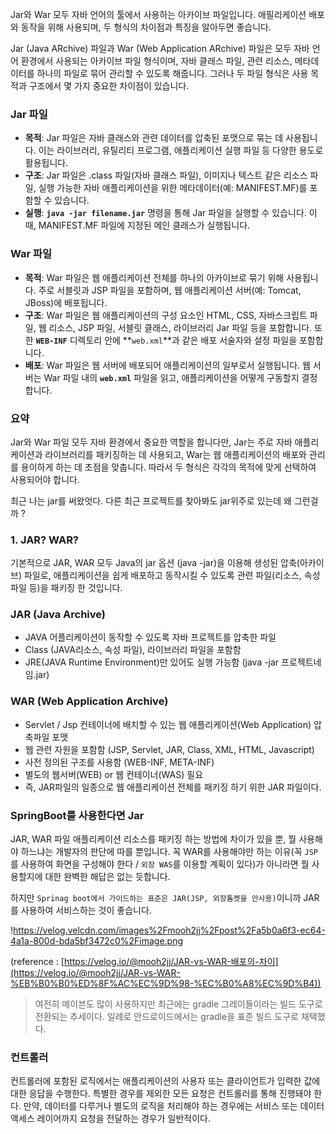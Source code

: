 Jar와 War 모두 자바 언어의 툴에서 사용하는 아카이브 파일입니다.
애필리케이션 배포와 동작을 위해 사용되며, 두 형식의 차이점과 특징을 알아두면 좋습니다.

Jar (Java ARchive) 파일과 War (Web Application ARchive) 파일은 모두 자바 언어 환경에서 사용되는 아카이브 파일 형식이며, 자바 클래스 파일, 관련 리소스, 메타데이터를 하나의 파일로 묶어 관리할 수 있도록 해줍니다. 그러나 두 파일 형식은 사용 목적과 구조에서 몇 가지 중요한 차이점이 있습니다.

### **Jar 파일**

- **목적**: Jar 파일은 자바 클래스와 관련 데이터를 압축된 포맷으로 묶는 데 사용됩니다. 이는 라이브러리, 유틸리티 프로그램, 애플리케이션 실행 파일 등 다양한 용도로 활용됩니다.
- **구조**: Jar 파일은 .class 파일(자바 클래스 파일), 이미지나 텍스트 같은 리소스 파일, 실행 가능한 자바 애플리케이션을 위한 메타데이터(예: MANIFEST.MF)를 포함할 수 있습니다.
- **실행**: **`java -jar filename.jar`** 명령을 통해 Jar 파일을 실행할 수 있습니다. 이 때, MANIFEST.MF 파일에 지정된 메인 클래스가 실행됩니다.

### **War 파일**

- **목적**: War 파일은 웹 애플리케이션 전체를 하나의 아카이브로 묶기 위해 사용됩니다. 주로 서블릿과 JSP 파일을 포함하며, 웹 애플리케이션 서버(예: Tomcat, JBoss)에 배포됩니다.
- **구조**: War 파일은 웹 애플리케이션의 구성 요소인 HTML, CSS, 자바스크립트 파일, 웹 리소스, JSP 파일, 서블릿 클래스, 라이브러리 Jar 파일 등을 포함합니다. 또한 **`WEB-INF`** 디렉토리 안에 **`web.xml`**과 같은 배포 서술자와 설정 파일을 포함합니다.
- **배포**: War 파일은 웹 서버에 배포되어 애플리케이션의 일부로서 실행됩니다. 웹 서버는 War 파일 내의 **`web.xml`** 파일을 읽고, 애플리케이션을 어떻게 구동할지 결정합니다.

### **요약**

Jar와 War 파일 모두 자바 환경에서 중요한 역할을 합니다만, Jar는 주로 자바 애플리케이션과 라이브러리를 패키징하는 데 사용되고, War는 웹 애플리케이션의 배포와 관리를 용이하게 하는 데 초점을 맞춥니다. 따라서 두 형식은 각각의 목적에 맞게 선택하여 사용되어야 합니다.

최근 나는 jar를 써왔엇다.
다른 최근 프로젝트를 찾아봐도 jar위주로 있는데 왜 그런걸까 ?

### 1. JAR? WAR?

기본적으로 JAR, WAR 모두 Java의 jar 옵션 (java -jar)을 이용해 생성된 압축(아카이브) 파일로, 애플리케이션을 쉽게 배포하고 동작시킬 수 있도록 관련 파일(리소스, 속성 파일 등)을 패키징 한 것입니다.

### JAR (Java Archive)

- JAVA 어플리케이션이 동작할 수 있도록 자바 프로젝트를 압축한 파일
- Class (JAVA리소스, 속성 파일), 라이브러리 파일을 포함함
- JRE(JAVA Runtime Environment)만 있어도 실행 가능함 (java -jar 프로젝트네임.jar)

### WAR (Web Application Archive)

- Servlet / Jsp 컨테이너에 배치할 수 있는 웹 애플리케이션(Web Application) 압축파일 포맷
- 웹 관련 자원을 포함함 (JSP, Servlet, JAR, Class, XML, HTML, Javascript)
- 사전 정의된 구조를 사용함 (WEB-INF, META-INF)
- 별도의 웹서버(WEB) or 웹 컨테이너(WAS) 필요
- 즉, JAR파일의 일종으로 웹 애플리케이션 전체를 패키징 하기 위한 JAR 파일이다.

### SpringBoot를 사용한다면 Jar

JAR, WAR 파일 애플리케이션 리소스를 패키징 하는 방법에 차이가 있을 뿐, 뭘 사용해야 하느냐는 개발자의 판단에 따를 뿐입니다. 꼭 WAR를 사용해야만 하는 이유(꼭 `JSP`를 사용하여 화면을 구성해야 한다 / `외장 WAS`를 이용할 계획이 있다)가 아니라면 뭘 사용할지에 대한 완벽한 해답은 없는 듯합니다.

하지만 `Sprinag boot에서 가이드하는 표준은 JAR(JSP, 외장톰켓을 안사용)`이니까 JAR를 사용하여 서비스하는 것이 좋습니다.

!https://velog.velcdn.com/images%2Fmooh2jj%2Fpost%2Fa5b0a6f3-ec64-4a1a-800d-bda5bf3472c0%2Fimage.png

(reference : [https://velog.io/@mooh2jj/JAR-vs-WAR-배포의-차이](https://velog.io/@mooh2jj/JAR-vs-WAR-%EB%B0%B0%ED%8F%AC%EC%9D%98-%EC%B0%A8%EC%9D%B4))

> 여전히 메이븐도 많이 사용하지만 최근에는 gradle 그레이들이라는 빌드 도구로 전환되는 추세이다.
일례로 안드로이드에서는 gradle을 표준 빌드 도구로 채택했다.
> 

### 컨트롤러

컨트롤러에 포함된 로직에서는 애플리케이션의 사용자 또는 클라이언트가 입력한 값에 대한 응답을  수행한다.
특별한 경우를 제외한 모든 요청은 컨트롤러를 통해 진행돼야 한다.
만약, 데이터를 다루거나 별도의 로직을 처리해야 하는 경우에는 서비스 또는 데이터 액세스 레이어까지 요청을 전달하는 경우가 일반적이다.
